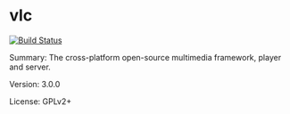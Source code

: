 #		vlc

[![Build Status](https://travis-ci.org/UnitedRPMs/vlc.svg?branch=master)](https://travis-ci.org/UnitedRPMs/vlc)
 
Summary:	The cross-platform open-source multimedia framework, player and server.
 
Version:	3.0.0
 
License:	GPLv2+
 
